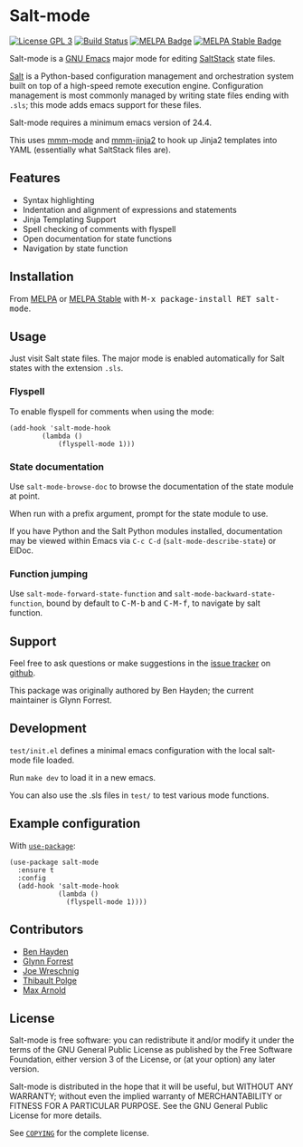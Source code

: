 # Salt-mode

[![License GPL 3][badge-license]][copying]
[![Build Status][badge-travis]][travis]
[![MELPA Badge][badge-melpa]][melpa]
[![MELPA Stable Badge][badge-melpa-stable]][melpa-stable]

Salt-mode is a [GNU Emacs][] major mode for editing [SaltStack][] state files.

[Salt] is a Python-based configuration management and orchestration
system built on top of a high-speed remote execution engine.
Configuration management is most commonly managed by writing state files ending with `.sls`;
this mode adds emacs support for these files.

Salt-mode requires a minimum emacs version of 24.4.

This uses [mmm-mode][] and [mmm-jinja2][] to hook up Jinja2 templates into YAML (essentially what SaltStack files are).

## Features

* Syntax highlighting
* Indentation and alignment of expressions and statements
* Jinja Templating Support
* Spell checking of comments with flyspell
* Open documentation for state functions
* Navigation by state function

## Installation

From [MELPA][] or [MELPA Stable][] with <kbd>M-x package-install RET
salt-mode</kbd>.

## Usage

Just visit Salt state files. The major mode is enabled automatically for Salt
states with the extension `.sls`.

### Flyspell

To enable flyspell for comments when using the mode:

```elisp
(add-hook 'salt-mode-hook
        (lambda ()
            (flyspell-mode 1)))
```

### State documentation

Use `salt-mode-browse-doc` to browse the documentation of the state module at point.

When run with a prefix argument, prompt for the state module to use.

If you have Python and the Salt Python modules installed, documentation may be viewed within Emacs via `C-c C-d` (`salt-mode-describe-state`) or ElDoc.

### Function jumping

Use `salt-mode-forward-state-function` and `salt-mode-backward-state-function`, bound by default to <kbd>C-M-b</kbd> and <kbd>C-M-f</kbd>, to navigate by salt function.

## Support

Feel free to ask questions or make suggestions in the [issue tracker][] on [github][].

This package was originally authored by Ben Hayden; the current maintainer is Glynn Forrest.

## Development

`test/init.el` defines a minimal emacs configuration with the local salt-mode file loaded.

Run `make dev` to load it in a new emacs.

You can also use the .sls files in `test/` to test various mode functions.

## Example configuration

With [`use-package`][use-package]:

```elisp
(use-package salt-mode
  :ensure t
  :config
  (add-hook 'salt-mode-hook
            (lambda ()
              (flyspell-mode 1))))
```

## Contributors

- [Ben Hayden](https://github.com/deybhayden)
- [Glynn Forrest](https://github.com/glynnforrest)
- [Joe Wreschnig](https://github.com/joewreschnig)
- [Thibault Polge](https://github.com/thblt)
- [Max Arnold](https://github.com/max-arnold)

## License

Salt-mode is free software: you can redistribute it and/or modify it under the
terms of the GNU General Public License as published by the Free Software
Foundation, either version 3 of the License, or (at your option) any later
version.

Salt-mode is distributed in the hope that it will be useful, but WITHOUT ANY
WARRANTY; without even the implied warranty of MERCHANTABILITY or FITNESS FOR A
PARTICULAR PURPOSE. See the GNU General Public License for more details.

See [`COPYING`][copying] for the complete license.

[badge-license]: https://img.shields.io/badge/license-GPL_3-green.svg
[COPYING]: https://github.com/glynnforrest/salt-mode/blob/master/COPYING
[badge-travis]: https://travis-ci.org/glynnforrest/salt-mode.svg?branch=master
[travis]: https://travis-ci.org/glynnforrest/salt-mode
[badge-melpa]: https://melpa.org/packages/salt-mode-badge.svg
[melpa]: https://melpa.org/#/salt-mode
[badge-melpa-stable]: https://stable.melpa.org/packages/salt-mode-badge.svg
[melpa-stable]: https://stable.melpa.org/#/salt-mode

[Salt]: https://docs.saltstack.com/en/latest/
[SaltStack]: https://saltstack.com/
[GNU Emacs]: https://www.gnu.org/software/emacs/
[MELPA]: https://melpa.org/
[MELPA Stable]: https://stable.melpa.org/
[Issue tracker]: https://github.com/glynnforrest/salt-mode/issues
[Github]: https://github.com/glynnforrest/salt-mode
[mmm-mode]: https://github.com/purcell/mmm-mode
[mmm-jinja2]: https://github.com/glynnforrest/mmm-jinja2
[use-package]: https://github.com/jwiegley/use-package
